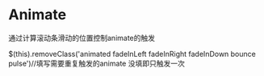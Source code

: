 # Animate
通过计算滚动条滑动的位置控制animate的触发

$(this).removeClass('animated fadeInLeft fadeInRight fadeInDown bounce pulse')//填写需要重复触发的animate 没填即只触发一次
